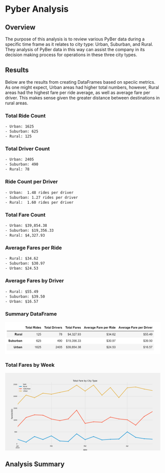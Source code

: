 # Pyber Analysis

## Overview
The purpose of this analysis is to review various PyBer data during a specific time frame as it relates to city type: Urban, Suburban, and Rural.  They analysis of PyBer data in this way can assist the company in its decision making process for operations in these three city types. 

## Results
Below are the results from creating DataFrames based on speciic metrics. As one might expect, Urban areas had higher total numbers, however, Rural areas had the highest fare per ride average, as well as average fare per driver. This makes sense given the greater distance between destinations in rural areas. 

### Total Ride Count

    - Urban: 1625
    - Suburban: 625
    - Rural: 125

### Total Driver Count
    - Urban: 2405
    - Suburban: 490
    - Rural: 78

### Ride Count per Driver
    - Urban:  1.48 rides per driver
    - Suburban: 1.27 rides per driver
    - Rural:  1.60 rides per driver

### Total Fare Count
    - Urban: $39,854.38
    - Suburban: $19,356.33
    - Rural: $4,327.93

### Average Fares per Ride
    - Rural: $34.62
    - Suburban: $30.97
    - Urban: $24.53

### Average Fares by Driver
    - Rural: $55.49
    - Suburban: $39.50
    - Urban: $16.57

### Summary DataFrame
![PyBer Summary](https://github.com/cflavallee/Pyber_Analysis/blob/main/analysis/Summary%20DataFrame.PNG)


### Total Fares by Week
![PyBer Summary](https://github.com/cflavallee/Pyber_Analysis/blob/main/analysis/TotalFare.png)


## Analysis Summary 
